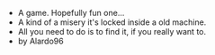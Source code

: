 - A game. Hopefully fun one...
- A kind of a misery it's locked inside a old machine.
- All you need to do is to find it, if you really want to.
- by Alardo96